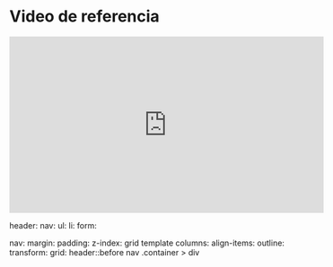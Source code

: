 # Video de referencia

<iframe width="560" height="315" src="https://www.youtube.com/embed/oWmOqxIanjk?si=5-d7lzG1Y7dDdOUq" title="YouTube video player" frameborder="0" allow="accelerometer; autoplay; clipboard-write; encrypted-media; gyroscope; picture-in-picture; web-share" allowfullscreen></iframe>

header:
nav:
ul:
li:
form:

nav:
margin:
padding:
z-index:
grid template columns:
align-items:
outline:
transform:
grid:
header::before
nav .container > div
